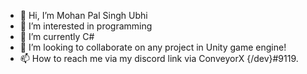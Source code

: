 - 👋 Hi, I’m Mohan Pal Singh Ubhi
- 👀 I’m interested in programming
- 🌱 I’m currently C#
- 💞️ I’m looking to collaborate on any project in Unity game engine!
- 📫 How to reach me via my discord link via ConveyorX {/dev}#9119.
